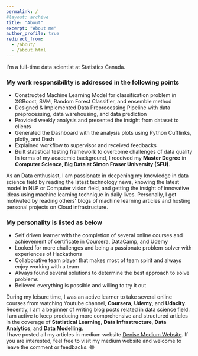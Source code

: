 ```yaml
---
permalink: /
#layout: archive
title: "About"
excerpt: "About me"
author_profile: true
redirect_from:
  - /about/
  - /about.html
---
```


I'm a full-time data scientist at Statistics Canada.
### My work responsibility is addressed in the following points    
* Constructed Machine Learning Model for classification problem in XGBoost, SVM, Random Forest Classifier, and ensemble method
* Designed & Implemented Data Preprocessing Pipeline with data preprocessing, data warehousing, and data prediction
* Provided weekly analysis and presented the insight from dataset to clients
* Generated the Dashboard with the analysis plots using Python Cufflinks, plotly, and Dash
* Explained workflow to supervisor and received feedbacks
* Built statistical testing framework to overcome challenges of data quality
In terms of my academic background, I received my **Master Degree** in **Computer Science, Big Data at Simon Fraser University (SFU)**.


As an Data enthusiast, I am passionate in deepening my knowledge in data science field by reading the latest technology news, knowing the latest model
in NLP or Computer vision field, and getting the insight of innovative ideas using machine learning technique in daily lives. Personally, I get
motivated by reading others' blogs of machine learning articles and hosting personal projects on Cloud infrastructure.
### My personality is listed as below
* Self driven learner with the completion of several online courses and achievement of certificate in Coursera, DataCamp, and Udemy
* Looked for more challenges and being a passionate problem-solver with experiences of Hackathons
* Collaborative team player that makes most of team spirit and always enjoy working with a team
* Always found several solutions to determine the best approach to solve problems
* Believed everything is possible and willing to try it out


During my leisure time, I was an active learner to take several online courses from watching Youtube channel, **Coursera**, **Udemy**, and **Udacity**.
Recently, I am a beginner of writing blog posts related in data science field. I am active to keep producing more comprehensive and structured articles
in the coverage of **Statistical Learning**, **Data Infrastructure**, **Data Analytics**, and **Data Modelling**. <br>
I have posted all my articles in medium website [Denise Medium Website](https://medium.com/@denisechendd). If you are interested, feel free to visit my medium website and welcome to leave the comment or feedbacks. 😄
